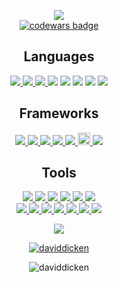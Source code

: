 <p align="center">
  <img src = "https://github-readme-stats.vercel.app/api?username=daviddicken&show_icons=true&theme=onedark"><br>
  <a target="_blank" href="https://www.codewars.com/users/daviddicken"><img src="https://www.codewars.com/users/daviddicken/badges/large" alt="codewars badge" /></a> <br>
 <!-- <a href="https://leetcode.com/daviddicken/"><img src="https://upload.wikimedia.org/wikipedia/commons/a/ab/LeetCode_logo_white_no_text.svg" alt="LeetCode" width="50" height="50"/></a>
  <a href="https://www.hackerrank.com/davidfromseattle/hackos"><img src="https://upload.wikimedia.org/wikipedia/commons/6/65/HackerRank_logo.png" alt="HackerRank" width="70" height="70"/></a> -->
  
<h2 align="center" id="Lang">Languages</h2>
<p align="center">
  <a href = "https://github.com/daviddicken/data-structures-and-algorithms/blob/master/README.md">
    <img src = "https://img.shields.io/badge/-Java-5382a1?style=flat&logo=java&logoColor=f8a520">
  </a>
  <a href = "https://github.com/daviddicken/data-structures-and-algorithms/blob/master/c%2B%2B/README.md">
    <img src = "https://img.shields.io/badge/-C++-1572B6?style=flat&logo=c%2B%2B&logoColor=white">
  </a>
  <a href = "https://github.com/daviddicken/data-structures-and-algorithms/blob/master/c%2B%2B/README.md">
    <img src = "https://img.shields.io/badge/-CSharp-1572B6?style=flat&logo=c&logoCsharpolor=white">
  </a>
  <a href = "#Lang"><img src = "https://img.shields.io/badge/-Shell-ffffff?style=flat&logo=linux&logoColor=333333"></a>
  <a href = "#Lang"><img src = "https://img.shields.io/badge/-Visual Basic-c7c6c3?style=flat&logo=visual%20studio&logoColor=0078d7"></a>
  <a href = "#Lang"><img src = "https://img.shields.io/badge/-JavaScript-323330?style=flat&logo=javascript&logoColor=f0db4f"></a>
  <a href = "#Lang"><img src = "https://img.shields.io/badge/-HTML5-E34F26?style=flat&logo=html5&logoColor=white"></a>
  <a href = "#Lang"><img src = "https://img.shields.io/badge/-CSS3-1572B6?style=flat&logo=css3&logoColor=white"></a>   
</p>

<h2 align="center">Frameworks</h2>
<p align="center">
  <a href="#Lang">
    <img src="https://img.shields.io/badge/.NET Core-net%e2daf1.svg?style=flat&logo=dot-net&logoColor=5d2b90">
    <img src="https://img.shields.io/badge/jQuery%20-%230769AD.svg?style=flat&logo=jquery&logoColor=00c8ff">
    <img src="https://img.shields.io/badge/Bootstrap%20-%23563d7C.svg?style=flat&logo=bootstrap&logoColor=00c8ff">
    <img src="https://img.shields.io/badge/-Express.js-787878?style=flat">
    <img src="https://img.shields.io/badge/Spring-%6db33f.svg?style=flat&logo=Spring&logoColor=white">  
    <img src="https://docs.amplify.aws/assets/logo-dark.svg" alt="amplify" width="20" height="20"/>
    <img src="http://img.shields.io/badge/-Amplify-000000?style=flat&logo=none">
  </a>
</p>

<h2 align="center">Tools</h2>
<p align="center">
  <a href="#Lang">
    <img src="http://img.shields.io/badge/-Github-000000?style=flat&logo=github&logoColor=FFFFFF">
    <img src="http://img.shields.io/badge/-VS%20Code-0078d7?style=flat&logo=visual%20studio%20code&logoColor=white">
    <img src="http://img.shields.io/badge/-Visual%20Studio-e2daf1?style=flat&logo=visual%20studio&logoColor=5d2b90">
    <img src="http://img.shields.io/badge/-IntelliJ-000000?style=flat&logo=jetbrains&logoColor=white"> 
    <img src="https://img.shields.io/badge/Android Studio-073042.svg?style=flat&logo=android&logoColor=3ddc84">
    <img src="https://img.shields.io/badge/-Node.js-3C873A?style=flat&logo=Node.js&logoColor=white">
    <br>
    <img src="http://img.shields.io/badge/-Heroku-430098?style=flat&logo=heroku&logoColor=white">
    <img src="https://img.shields.io/badge/AWS%20-232F3E.svg?style=flat&logo=amazon&logoColor=FEBD69">
    <img src="https://img.shields.io/badge/Firebase-232F3E.svg?style=flat&logo=firebase&logoColor=Ffa611">
    <img src="https://img.shields.io/badge/SQL-f29111?style=flat&logo=SQL&logoColor=00c8ff">
    <img src="https://img.shields.io/badge/GraphQL-000000?style=flat&logo=GraphQL&logoColor=e535ab">
    <img src="https://img.shields.io/badge/Postgres-585858.svg?style=flat&logo=postgresql&logoColor=00c8ff">
    <img src="https://img.shields.io/badge/Postman-ffffff.svg?style=flat&logo=postman&logoColor=EF5B25">
    <!-- <img src="https://img.shields.io/badge/Figma-848484.svg?style=flat&logo=figma&logoColor=00c8ff"> -->
    
    
  </a>
 </p>
 <p align="center">
  <img src="https://github-readme-stats.vercel.app/api/top-langs/?username=daviddicken&layout=compact)](https://github.com/anuraghazra/github-readme-stats&theme=onedark">
 </p> 
<!-- <p align="center"><img src="https://github-readme-streak-stats.herokuapp.com/?user=daviddicken&theme=onedark" alt="daviddicken" /></p> -->
<p align="center"> 
  <a href="https://github.com/ryo-ma/github-profile-trophy"><img src="https://github-profile-trophy.vercel.app/?username=daviddicken"alt="daviddicken"/></a>
</p>
<p align="center"><img src="https://komarev.com/ghpvc/?username=daviddicken&label=Profile%20views&color=0e75b6&style=flat" alt="daviddicken"/></p>

<!-- <h2 align="center">Projects</h2> -->

<!-- Scraps------------------------------------>
<!-- <img src="https://img.shields.io/badge/Material%20UI%20-%230081CB.svg?style=flat&logo=material-ui&logoColor=00c8ff"> -->
<!-- <img src="https://img.shields.io/badge/Xamarin%20Forms-%233498DB.svg?style=flat&logo=xamarin&logoColor=00c8ff"> -->
<!-- <img src="https://img.shields.io/badge/AndroidSDK-%23563D7C.svg?style=flat&logo=android&logoColor=00c8ff"> -->
<!-- <img src="https://img.shields.io/badge/.NET Core-net%23239120.svg?style=flat&logo=dot-net&logoColor=00c8ff"> -->
<!-- <img src="https://img.shields.io/badge/-React-000000?style=flat&logo=react&logoColor=00c8ff"> -->
<!-- <img src="https://img.shields.io/badge/Django%20-%23092E20.svg?style=flat&logo=django&logoColor=00c8ff"> -->
<!-- <img src = "https://img.shields.io/badge/Python%20-%2314354C.svg?style=flat&logo=python&logoColor=ffffff"> -->
<!-- <img src="http://img.shields.io/badge/-Git-F1502F?style=flat&logo=git&logoColor=FFFFFF"> -->
<!-- <img src="https://img.shields.io/badge/Spring-%a4c639.svg?style=flat&logo=Spring&logoColor=white"> -->
<!-- <img src="https://img.shields.io/badge/Android Studio-%c7c6c3.svg?style=flat&logo=android&logoColor=3ddc84"> -->
<!-- <img src="https://img.shields.io/badge/Postgres-%23316192.svg?style=flat&logo=postgresql&logoColor=00c8ff"> -->
<!-- <img src="https://img.shields.io/badge/Firebase-232F3E.svg?style=flat&logo=firebase&logoColor=FEBD69"> -->
 <!-- <img src="http://img.shields.io/badge/-Visual%20Studio-5d2b90?style=flat&logo=visual%20studio&logoColor=white"> -->
 <!-- <img src="https://img.shields.io/badge/AWS%20-37475a.svg?style=flat&logo=amazon&logoColor=FEBD69"> -->
 <!-- <img src="https://img.shields.io/badge/AWS%20-37475a.svg?style=flat&logo=amazon&logoColor=00c8ff"> -->

